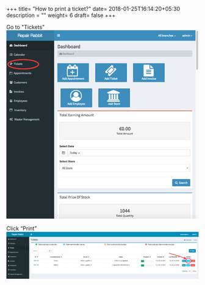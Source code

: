 +++
title= "How to print a ticket?"
date= 2018-01-25T16:14:20+05:30
description = ""
weight= 6
draft= false
+++



Go to "Tickets" 
![How to print a ticket?](/images/tickets/how_to-print_a_ticket/go_to_tickets.png)

Click “Print” 
![How to print a ticket?](/images/tickets/how_to-print_a_ticket/click_print.png)


